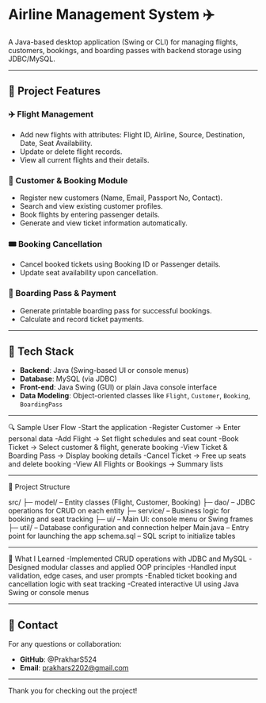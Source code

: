 
# Airline Management System ✈️

A Java-based desktop application (Swing or CLI) for managing flights, customers, bookings, and boarding passes with backend storage using JDBC/MySQL.

---

## 🚀 Project Features

### ✈️ Flight Management
- Add new flights with attributes: Flight ID, Airline, Source, Destination, Date, Seat Availability.
- Update or delete flight records.
- View all current flights and their details.

### 👤 Customer & Booking Module
- Register new customers (Name, Email, Passport No, Contact).
- Search and view existing customer profiles.
- Book flights by entering passenger details.
- Generate and view ticket information automatically.

### 🎟 Booking Cancellation
- Cancel booked tickets using Booking ID or Passenger details.
- Update seat availability upon cancellation.

### 🧾 Boarding Pass & Payment
- Generate printable boarding pass for successful bookings.
- Calculate and record ticket payments.

---

## 🧰 Tech Stack

- **Backend**: Java (Swing-based UI or console menus)  
- **Database**: MySQL (via JDBC)  
- **Front-end**: Java Swing (GUI) or plain Java console interface  
- **Data Modeling**: Object-oriented classes like `Flight`, `Customer`, `Booking`, `BoardingPass`

---

🔍 Sample User Flow
-Start the application
-Register Customer → Enter personal data
-Add Flight → Set flight schedules and seat count
-Book Ticket → Select customer & flight, generate booking
-View Ticket & Boarding Pass → Display booking details
-Cancel Ticket → Free up seats and delete booking
-View All Flights or Bookings → Summary lists

---

📂 Project Structure

src/
 ├─ model/              – Entity classes (Flight, Customer, Booking)
 ├─ dao/                – JDBC operations for CRUD on each entity
 ├─ service/            – Business logic for booking and seat tracking
 ├─ ui/                 – Main UI: console menu or Swing frames
 ├─ util/               – Database configuration and connection helper
Main.java               – Entry point for launching the app
schema.sql              – SQL script to initialize tables

---

🧠 What I Learned
-Implemented CRUD operations with JDBC and MySQL
-Designed modular classes and applied OOP principles
-Handled input validation, edge cases, and user prompts
-Enabled ticket booking and cancellation logic with seat tracking
-Created interactive UI using Java Swing or console menus

---

## 📧 Contact

For any questions or collaboration:
- **GitHub**: @PrakharS524  
- **Email**: prakhars2202@gmail.com  

---

Thank you for checking out the project!  
